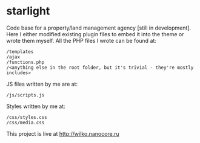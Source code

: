 # starlight
 
Code base for a property/land management agency [still in development].
Here I either modified existing plugin files to embed it into the theme or wrote them myself.
All the PHP files I wrote can be found at:
```
/templates
/ajax
/functions.php
/<anything else in the root folder, but it's trivial - they're mostly includes>
``` 

JS files written by me are at:
```
/js/scripts.js
```

Styles written by me at:
```
/css/styles.css
/css/media.css
```

This project is live at http://wilko.nanocore.ru
